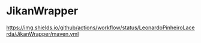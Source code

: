 # JikanWrapper

https://img.shields.io/github/actions/workflow/status/LeonardoPinheiroLacerda/JikanWrapper/maven.yml
